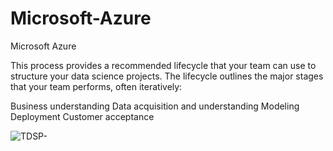 # Microsoft-Azure
Microsoft Azure 

This process provides a recommended lifecycle that your team can use to structure your data science projects. The lifecycle outlines the major stages that your team performs, often iteratively:

Business understanding
Data acquisition and understanding
Modeling
Deployment
Customer acceptance


![TDSP-](https://github.com/etonjoe/Microsoft-Azure/assets/5099886/f93d0bc1-c461-47d7-a360-4f38dd0b929f)
